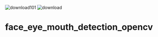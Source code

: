 ![download101](https://github.com/rezaanalytics11/face_eye_mouth_detection_opencv/assets/105513524/8cfaeed7-3deb-42ea-aff5-019f23c7fc75)
![download](https://github.com/rezaanalytics11/face_eye_mouth_detection_opencv/assets/105513524/00c56ef1-42c4-4b36-8f17-25ab408af56f)

# face_eye_mouth_detection_opencv

